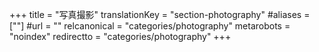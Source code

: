 +++
title = "写真撮影"
translationKey = "section-photography"
#aliases = [""]
#url = ""
relcanonical = "categories/photography"
metarobots = "noindex"
redirectto = "categories/photography"
+++
